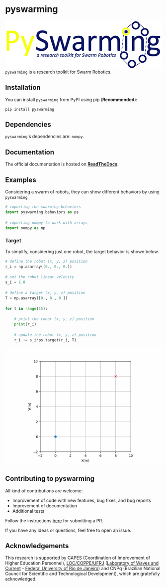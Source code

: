 # pyswarming

<img align="left" src="docs/readme_pics/logo.png">

`pyswarming` is a research toolkit for Swarm Robotics.


## Installation
You can install ``pyswarming`` from PyPI using pip (**Recommended**):
```
pip install pyswarming
```

## Dependencies

`pyswarming`'s dependencies are: `numpy`.


## Documentation
The official documentation is hosted on **[ReadTheDocs](https://pyswarming.readthedocs.io)**.


## Examples
Considering a swarm of robots, they can show different behaviors by using ``pyswarming``.
```python
# importing the swarming behaviors
import pyswarming.behaviors as ps

# importing numpy to work with arrays
import numpy as np
```


### Target 
To simplify, considering just one robot, the target behavior is shown below.
```python
# define the robot (x, y, z) position
r_i = np.asarray([0., 0., 0.])

# set the robot linear velocity
s_i = 1.0

# define a target (x, y, z) position
T = np.asarray([8., 8., 0.])

for t in range(15):

    # print the robot (x, y, z) position
    print(r_i)

    # update the robot (x, y, z) position
    r_i += s_i*ps.target(r_i, T)
```
![Target](Examples/pics/Target.gif)

## Contributing to pyswarming
All kind of contributions are welcome: 
* Improvement of code with new features, bug fixes, and  bug reports
* Improvement of documentation
* Additional tests

Follow the instructions [here](https://pyswarming.readthedocs.io/en/latest/Contribution.html)
for submitting a PR.

If you have any ideas or questions, feel free to open an issue.


## Acknowledgements
This research is supported by CAPES (Coordination of Improvement of Higher Education Personnel), [LOC/COPPE/UFRJ](https://www.loc.ufrj.br/index.php/en/) ([Laboratory of Waves and Current](https://www.loc.ufrj.br/index.php/en/) - [Federal University of Rio de Janeiro](https://ufrj.br/en/)) and CNPq (Brazilian National Council for Scientific and Technological Development), which are gratefully acknowledged.

